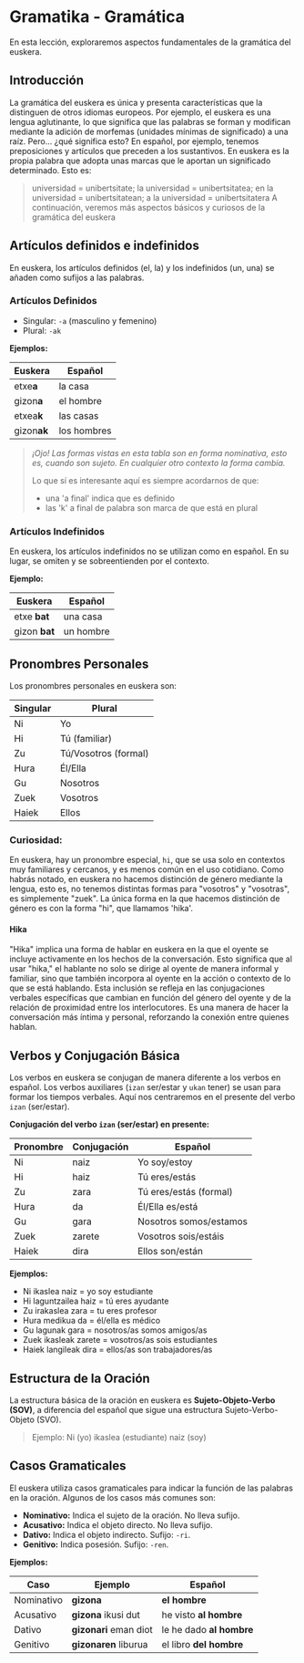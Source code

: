 # Gramatika - Gramática
En esta lección, exploraremos aspectos fundamentales de la gramática del euskera.

## Introducción
La gramática del euskera es única y presenta características que la distinguen de otros idiomas europeos.
Por ejemplo, el euskera es una lengua aglutinante, lo que significa que las palabras se forman y modifican mediante la adición de morfemas (unidades mínimas de significado) a una raíz.
Pero... ¿qué significa esto? 
En español, por ejemplo, tenemos preposiciones y artículos que preceden a los sustantivos. En euskera es la propia palabra que adopta unas marcas que le aportan un significado determinado. Esto es:
> universidad = unibertsitate; la universidad = unibertsitatea; en la universidad = unibertsitatean; a la universidad = unibertsitatera
A continuación, veremos más aspectos básicos y curiosos de la gramática del euskera

## Artículos definidos e indefinidos
En euskera, los artículos definidos (el, la) y los indefinidos (un, una) se añaden como sufijos a las palabras.

### Artículos Definidos

- Singular: `-a` (masculino y femenino)
- Plural: `-ak`

**Ejemplos:**

|Euskera|Español|
|------|------|
|etxe**a**|la casa|
|gizon**a**|el hombre|
|etxea**k**|las casas|
|gizon**ak**|los hombres|

> *¡Ojo! Las formas vistas en esta tabla son en forma nominativa, esto es, cuando son sujeto. En cualquier otro contexto la forma cambia.*
>
> Lo que sí es interesante aquí es siempre acordarnos de que:
> - una 'a final' indica que es definido
> - las 'k' a final de palabra son marca de que está en plural

### Artículos Indefinidos

En euskera, los artículos indefinidos no se utilizan como en español. En su lugar, se omiten y se sobreentienden por el contexto.

**Ejemplo:**

| Euskera      | Español       |
|--------------|---------------|
| etxe **bat**     | una casa      |
| gizon **bat**    | un hombre     |

## Pronombres Personales

Los pronombres personales en euskera son:

|Singular|Plural|
|------|------|
|Ni|Yo|
|Hi|Tú (familiar)|
|Zu|Tú/Vosotros (formal)|
|Hura|Él/Ella|
|Gu|Nosotros|
|Zuek|Vosotros|
|Haiek|Ellos|

### Curiosidad:

En euskera, hay un pronombre especial, `hi`, que se usa solo en contextos muy familiares y cercanos, y es menos común en el uso cotidiano.
Como habrás notado, en euskera no hacemos distinción de género mediante la lengua, esto es, no tenemos distintas formas para "vosotros" y "vosotras", es simplemente "zuek".
La única forma en la que hacemos distinción de género es con la forma "hi", que llamamos 'hika'. 

#### Hika
"Hika" implica una forma de hablar en euskera en la que el oyente se incluye activamente en los hechos de la conversación. Esto significa que al usar "hika," el hablante no solo se dirige al oyente de manera informal y familiar, sino que también incorpora al oyente en la acción o contexto de lo que se está hablando. Esta inclusión se refleja en las conjugaciones verbales específicas que cambian en función del género del oyente y de la relación de proximidad entre los interlocutores. Es una manera de hacer la conversación más íntima y personal, reforzando la conexión entre quienes hablan.

## Verbos y Conjugación Básica

Los verbos en euskera se conjugan de manera diferente a los verbos en español. Los verbos auxiliares (`izan` ser/estar y `ukan` tener) se usan para formar los tiempos verbales. Aquí nos centraremos en el presente del verbo `izan` (ser/estar).

**Conjugación del verbo `izan` (ser/estar) en presente:**

|Pronombre|Conjugación|Español|
|-------|-------|-------|
|Ni|naiz|Yo soy/estoy|
|Hi|haiz|Tú eres/estás|
|Zu|zara|Tú eres/estás (formal)|
|Hura|da|Él/Ella es/está|
|Gu|gara|Nosotros somos/estamos|
|Zuek|zarete|Vosotros sois/estáis|
|Haiek|dira|Ellos son/están|

**Ejemplos:**

- Ni ikaslea naiz = yo soy estudiante
- Hi laguntzailea haiz = tú eres ayudante
- Zu irakaslea zara = tu eres profesor
- Hura medikua da = él/ella es médico
- Gu lagunak gara = nosotros/as somos amigos/as
- Zuek ikasleak zarete = vosotros/as sois estudiantes
- Haiek langileak dira = ellos/as son trabajadores/as

## Estructura de la Oración

La estructura básica de la oración en euskera es **Sujeto-Objeto-Verbo (SOV)**, a diferencia del español que sigue una estructura Sujeto-Verbo-Objeto (SVO).
> Ejemplo: Ni (yo) ikaslea (estudiante) naiz (soy)

## Casos Gramaticales

El euskera utiliza casos gramaticales para indicar la función de las palabras en la oración. Algunos de los casos más comunes son:

- **Nominativo:** Indica el sujeto de la oración. No lleva sufijo.
- **Acusativo:** Indica el objeto directo. No lleva sufijo.
- **Dativo:** Indica el objeto indirecto. Sufijo: `-ri`.
- **Genitivo:** Indica posesión. Sufijo: `-ren`.

**Ejemplos:**

|Caso|Ejemplo|Español|
|------------|------------------|-----------------|
|Nominativo|**gizona**|**el hombre**|
|Acusativo|**gizona** ikusi dut|he visto **al hombre**|
|Dativo|**gizonari** eman diot|le he dado **al hombre**|
|Genitivo|**gizonaren** liburua|el libro **del hombre**|

